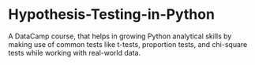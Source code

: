 # Hypothesis-Testing-in-Python
A DataCamp course, that helps in growing Python analytical skills by making use of common tests like t-tests, proportion tests, and chi-square tests while working with real-world data.
